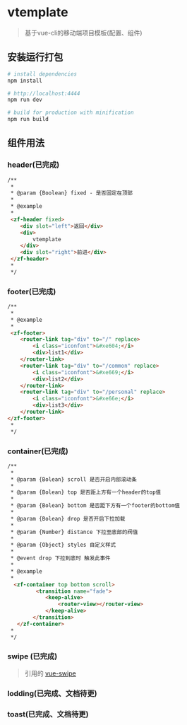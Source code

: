# vtemplate

> 基于vue-cli的移动端项目模板(配置、组件)

## 安装运行打包

``` bash
# install dependencies
npm install

# http://localhost:4444
npm run dev

# build for production with minification
npm run build

```
## 组件用法

### header(已完成)
``` html
/**
 * 
 * @param {Boolean} fixed - 是否固定在顶部
 *
 * @example
 *
 <zf-header fixed>
    <div slot="left">返回</div>
    <div>
        vtemplate
    </div>
    <div slot="right">前进</div>
 </zf-header>
 *
 */

```

### footer(已完成)
``` html
/**
 *
 * @example 
 *
 <zf-footer>
    <router-link tag="div" to="/" replace>
        <i class="iconfont">&#xe604;</i>
        <div>list1</div>
    </router-link>
    <router-link tag="div" to="/common" replace>
        <i class="iconfont">&#xe669;</i>
        <div>list2</div>
    </router-link>
    <router-link tag="div" to="/personal" replace>
        <i class="iconfont">&#xe66e;</i>
        <div>list3</div>
    </router-link>
</zf-footer>
 *
 */

```
### container(已完成)
``` html
/**
 *
 * @param {Bolean} scroll 是否开启内部滚动条
 *
 * @param {Bolean} top 是否距上方有一个header的top值
 *
 * @param {Bolean} bottom 是否距下方有一个footer的bottom值
 *
 * @param {Bolean} drop 是否开启下拉加载
 *
 * @param {Number} distance 下拉至底部的阀值
 *
 * @param {Object} styles 自定义样式
 *
 * @event drop 下拉到底时 触发此事件 
 *
 * @example
 *
  <zf-container top bottom scroll>
         <transition name="fade">
            <keep-alive>
                <router-view></router-view>
            </keep-alive>
        </transition>
   </zf-container>
 *
 */

```
### swipe (已完成)
> 引用的 [vue-swipe](https://github.com/ElemeFE/vue-swipe)
### lodding(已完成、文档待更)
### toast(已完成、文档待更)
